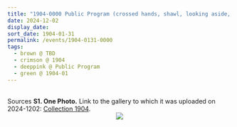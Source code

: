 ```yaml
---
title: "1904-0000 Public Program (crossed hands, shawl, looking aside, BW, mike; Photo, light, flowers, wall)"
date: 2024-12-02
display_date: 
sort_date: 1904-01-31
permalink: /events/1904-0131-0000
tags:
  - brown @ TBD
  - crimson @ 1904
  - deeppink @ Public Program
  - green @ 1904-01 
---
```


<br>

<wave-list>
  <list-title color="DarkSeaGreen" width="40">Sources</list-title>
  <list-item color="BlanchedAlmond"  width="280"><b>S1. One Photo.</b> Link to the gallery to which it was uploaded on 2024-1202: <a href="https://eternalmoments.smugmug.com/Collections/Yogi-Mahajan-Collection/1904/">Collection 1904</a>.</list-item>
</wave-list>

<div style="text-align: center"><img src="https://pub-bcc3cbe9b1e94ba1ac28915f7a3900fa.r2.dev/1904-0000_Public_Program_(crossed_hands_shawl_looking_aside_BW_mike_Photo_light_flowers_wall)_01_(Yogi_Mahajan_Collection).jpg" /></div>